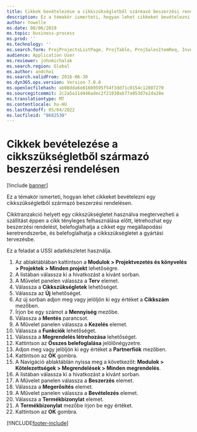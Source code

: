 ```yaml
---
title: Cikkek bevételezése a cikkszükségletből származó beszerzési rendelésen
description: Ez a témakör ismerteti, hogyan lehet cikkeket bevételezni egy cikkszükségletből származó beszerzési rendelésen.
author: Yowelle
ms.date: 08/06/2019
ms.topic: business-process
ms.prod: ''
ms.technology: ''
ms.search.form: ProjProjectsListPage, ProjTable, ProjSalesItemReq, InventItemIdLookupSimple, PurchCreateFromSalesOrder, VendAccountItemLookup, PurchTable, PurchEditLines
audience: Application User
ms.reviewer: johnmichalak
ms.search.region: Global
ms.author: andchoi
ms.search.validFrom: 2016-06-30
ms.dyn365.ops.version: Version 7.0.0
ms.openlocfilehash: ab08dda6e81609595f54f3dd71c0154c12807270
ms.sourcegitcommit: 2c2a5a11d446adec2f21030ab77a053d7e2da28e
ms.translationtype: MT
ms.contentlocale: hu-HU
ms.lasthandoff: 05/04/2022
ms.locfileid: "8682530"
---
```

# <a name="receive-items-on-purchase-order-from-item-requirement"></a>Cikkek bevételezése a cikkszükségletből származó beszerzési rendelésen

[!include [banner](../../includes/banner.md)]

Ez a témakör ismerteti, hogyan lehet cikkeket bevételezni egy cikkszükségletből származó beszerzési rendelésen.

Cikktranzakció helyett egy cikkszükségletet használva megtervezheti a szállítást éppen a cikk tényleges felhasználása előtt, létrehozhat egy beszerzési rendelést, belefoglalhatja a cikket egy megállapodási keretrendszerbe, és belefoglalhatja a cikkszükségletet a gyártási tervezésbe. 

Ez a feladat a USSI adatkészletet használja.

1. Az ablaktáblában kattintson a **Modulok > Projektvezetés és könyvelés > Projektek > Minden projekt** lehetőségre.
2. A listában válassza ki a hivatkozást a kívánt sorban.
3. A Művelet panelen válassza a **Terv** elemet.
4. Válassza a **Cikkszükségletek** lehetőséget.
5. Válassza az **Új** lehetőséget.
6. Az új sorban adjon meg vagy jelöljön ki egy értéket a **Cikkszám** mezőben.
7. Írjon be egy számot a **Mennyiség** mezőbe.
8. Válassza a **Mentés** parancsot.
9. A Művelet panelen válassza a **Kezelés** elemet.
10. Válassza a **Funkciók** lehetőséget.
11. Válassza a **Megrendelés létrehozása** lehetőséget.
12. Kattintson az **Összes belefoglalása** jelölőnégyzetre.
13. Adjon meg vagy jelöljön ki egy értéket a **Partnerfiók** mezőben.
14. Kattintson az **OK** gombra.
15. A Navigáció ablaktáblán nyissa meg a következőt: **Modulok > Kötelezettségek > Megrendelések > Minden megrendelés**.
16. A listában válassza ki a hivatkozást a kívánt sorban.
17. A Művelet panelen válassza a **Beszerzés** elemet.
18. Válassza a **Megerősítés** elemet.
19. A Művelet panelen válassza a **Bevételezés** elemet.
20. Válassza a **Termékbizonylat** elemet.
21. A **Termékbizonylat** mezőbe írjon be egy értéket.
22. Kattintson az **OK** gombra.



[!INCLUDE[footer-include](../../includes/footer-banner.md)]